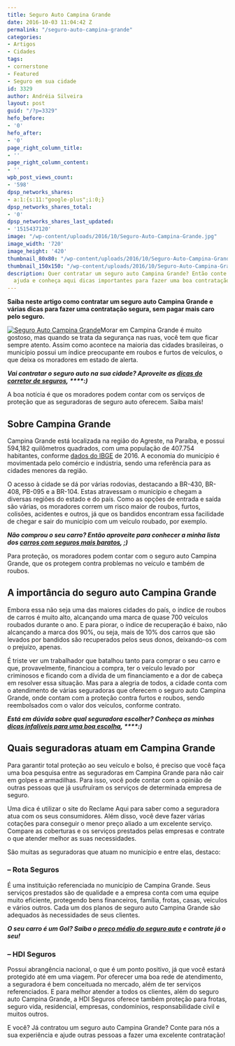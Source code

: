 ```yaml
---
title: Seguro Auto Campina Grande
date: 2016-10-03 11:04:42 Z
permalink: "/seguro-auto-campina-grande"
categories:
- Artigos
- Cidades
tags:
- cornerstone
- Featured
- Seguro em sua cidade
id: 3329
author: Andréia Silveira
layout: post
guid: "/?p=3329"
hefo_before:
- '0'
hefo_after:
- '0'
page_right_column_title:
- ''
page_right_column_content:
- ''
wpb_post_views_count:
- '598'
dpsp_networks_shares:
- a:1:{s:11:"google-plus";i:0;}
dpsp_networks_shares_total:
- '0'
dpsp_networks_shares_last_updated:
- '1515437120'
image: "/wp-content/uploads/2016/10/Seguro-Auto-Campina-Grande.jpg"
image_width: '720'
image_height: '420'
thumbnail_80x80: "/wp-content/uploads/2016/10/Seguro-Auto-Campina-Grande-80x80.jpg"
thumbnail_150x150: "/wp-content/uploads/2016/10/Seguro-Auto-Campina-Grande-150x150.jpg"
description: Quer contratar um seguro auto Campina Grande? Então conte com a minha
  ajuda e conheça aqui dicas importantes para fazer uma boa contratação.
---
```


**Saiba neste artigo como contratar um seguro auto Campina Grande e várias dicas para fazer uma contratação segura, sem pagar mais caro pelo seguro.**

[<img class="alignleft wp-image-3330" title="Seguro Auto Campina Grande" src="/wp-content/uploads/2016/10/Seguro-Auto-Campina-Grande.jpg" alt="Seguro Auto Campina Grande" width="350" height="204" srcset="/wp-content/uploads/2016/10/Seguro-Auto-Campina-Grande.jpg 720w, /wp-content/uploads/2016/10/Seguro-Auto-Campina-Grande-250x146.jpg 250w, /wp-content/uploads/2016/10/Seguro-Auto-Campina-Grande-700x408.jpg 700w, /wp-content/uploads/2016/10/Seguro-Auto-Campina-Grande-120x70.jpg 120w" sizes="(max-width: 350px) 100vw, 350px" />](/wp-content/uploads/2016/10/Seguro-Auto-Campina-Grande.jpg)Morar em Campina Grande é muito gostoso, mas quando se trata da segurança nas ruas, você tem que ficar sempre atento. Assim como acontece na maioria das cidades brasileiras, o município possui um índice preocupante em roubos e furtos de veículos, o que deixa os moradores em estado de alerta.

**_Vai contratar o seguro auto na sua cidade? Aproveite as <a href="/5-conselhos-de-corretor-de-seguro-auto" target="_blank">dicas do corretor de seguros</a>, _****_:)_**

A boa notícia é que os moradores podem contar com os serviços de proteção que as seguradoras de seguro auto oferecem. Saiba mais!

## Sobre Campina Grande

Campina Grande está localizada na região do Agreste, na Paraíba, e possui 594,182 quilômetros quadrados, com uma população de 407.754 habitantes, conforme <a href="http://cidades.ibge.gov.br/xtras/perfil.php?codmun=250400" target="_blank">dados do IBGE</a> de 2016. A economia do município é movimentada pelo comércio e indústria, sendo uma referência para as cidades menores da região.

O acesso à cidade se dá por várias rodovias, destacando a BR-430, BR-408, PB-095 e a BR-104. Estas atravessam o município e chegam a diversas regiões do estado e do país. Como as opções de entrada e saída são várias, os moradores correm um risco maior de roubos, furtos, colisões, acidentes e outros, já que os bandidos encontram essa facilidade de chegar e sair do município com um veículo roubado, por exemplo.

**_Não comprou o seu carro? Então aproveite para conhecer a minha lista dos <a href="/8-carros-com-seguro-mais-barato" target="_blank">carros com seguros mais baratos</a>, ;)_**

Para proteção, os moradores podem contar com o seguro auto Campina Grande, que os protegem contra problemas no veículo e também de roubos.

## A importância do seguro auto Campina Grande

Embora essa não seja uma das maiores cidades do país, o índice de roubos de carros é muito alto, alcançando uma marca de quase 700 veículos roubados durante o ano. E para piorar, o índice de recuperação é baixo, não alcançando a marca dos 90%, ou seja, mais de 10% dos carros que são levados por bandidos são recuperados pelos seus donos, deixando-os com o prejuízo, apenas.

É triste ver um trabalhador que batalhou tanto para comprar o seu carro e que, provavelmente, financiou a compra, ter o veículo levado por criminosos e ficando com a dívida de um financiamento e a dor de cabeça em resolver essa situação. Mas para a alegria de todos, a cidade conta com o atendimento de várias seguradoras que oferecem o seguro auto Campina Grande, onde contam com a proteção contra furtos e roubos, sendo reembolsados com o valor dos veículos, conforme contrato.

**_Está em dúvida sobre qual seguradora escolher? Conheça as minhas <a href="/5-dicas-infaliveis-para-optar-pela-melhor-seguradora-de-carro" target="_blank">dicas infalíveis para uma boa escolha</a>, _****_:)_**

## Quais seguradoras atuam em Campina Grande

Para garantir total proteção ao seu veículo e bolso, é preciso que você faça uma boa pesquisa entre as seguradoras em Campina Grande para não cair em golpes e armadilhas. Para isso, você pode contar com a opinião de outras pessoas que já usufruíram os serviços de determinada empresa de seguro.

Uma dica é utilizar o site do Reclame Aqui para saber como a seguradora atua com os seus consumidores. Além disso, você deve fazer várias cotações para conseguir o menor preço aliado a um excelente serviço. Compare as coberturas e os serviços prestados pelas empresas e contrate o que atender melhor as suas necessidades.

São muitas as seguradoras que atuam no município e entre elas, destaco:

### **&#8211; Rota Seguros**

É uma instituição referenciada no município de Campina Grande. Seus serviços prestados são de qualidade e a empresa conta com uma equipe muito eficiente, protegendo bens financeiros, família, frotas, casas, veículos e vários outros. Cada um dos planos de seguro auto Campina Grande são adequados às necessidades de seus clientes.

**_O seu carro é um Gol? Saiba o <a href="/preco-medio-do-seguro-auto-gol/" target="_blank">preço médio do seguro auto</a> e contrate já o seu!_**

### **&#8211; HDI Seguros**

Possui abrangência nacional, o que é um ponto positivo, já que você estará protegido até em uma viagem. Por oferecer uma boa rede de atendimento, a seguradora é bem conceituada no mercado, além de ter serviços referenciados. E para melhor atender a todos os clientes, além do seguro auto Campina Grande, a HDI Seguros oferece também proteção para frotas, seguro vida, residencial, empresas, condomínios, responsabilidade civil e muitos outros.

E você? Já contratou um seguro auto Campina Grande? Conte para nós a sua experiência e ajude outras pessoas a fazer uma excelente contratação!